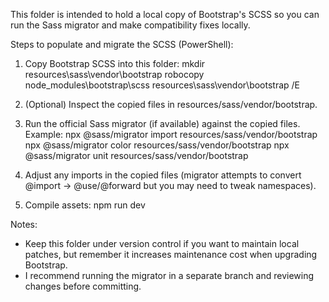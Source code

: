 This folder is intended to hold a local copy of Bootstrap's SCSS so you can run the Sass migrator and make compatibility fixes locally.

Steps to populate and migrate the SCSS (PowerShell):

1. Copy Bootstrap SCSS into this folder:
   mkdir resources\sass\vendor\bootstrap
   robocopy node_modules\bootstrap\scss resources\sass\vendor\bootstrap /E

2. (Optional) Inspect the copied files in resources/sass/vendor/bootstrap.

3. Run the official Sass migrator (if available) against the copied files. Example:
   npx @sass/migrator import resources/sass/vendor/bootstrap
   npx @sass/migrator color resources/sass/vendor/bootstrap
   npx @sass/migrator unit resources/sass/vendor/bootstrap

4. Adjust any imports in the copied files (migrator attempts to convert @import -> @use/@forward but you may need to tweak namespaces).

5. Compile assets:
   npm run dev

Notes:
- Keep this folder under version control if you want to maintain local patches, but remember it increases maintenance cost when upgrading Bootstrap.
- I recommend running the migrator in a separate branch and reviewing changes before committing.
